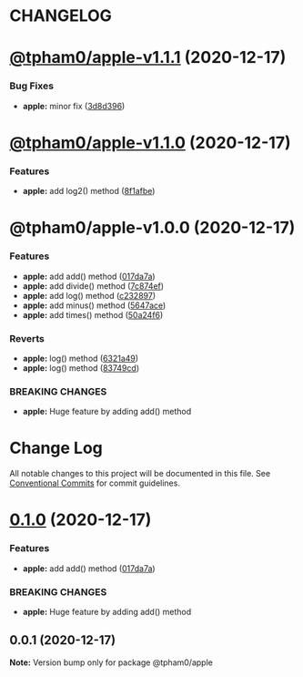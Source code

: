 # CHANGELOG

# [@tpham0/apple-v1.1.1](https://github.com/zlatanpham/monorepo-semantic-release-demo/compare/@tpham0/apple-v1.1.0...@tpham0/apple-v1.1.1) (2020-12-17)


### Bug Fixes

* **apple:** minor fix ([3d8d396](https://github.com/zlatanpham/monorepo-semantic-release-demo/commit/3d8d396ff09b0d0055a11597b3a1db89ffd5557c))

# [@tpham0/apple-v1.1.0](https://github.com/zlatanpham/monorepo-semantic-release-demo/compare/@tpham0/apple-v1.0.0...@tpham0/apple-v1.1.0) (2020-12-17)


### Features

* **apple:** add log2() method ([8f1afbe](https://github.com/zlatanpham/monorepo-semantic-release-demo/commit/8f1afbea900318a0da897f8e805404b2f2bf9ac0))

# @tpham0/apple-v1.0.0 (2020-12-17)


### Features

* **apple:** add add() method ([017da7a](https://github.com/zlatanpham/monorepo-semantic-release-demo/commit/017da7a5cc92ab2bc11164f4f456eaa7d064417d))
* **apple:** add divide() method ([7c874ef](https://github.com/zlatanpham/monorepo-semantic-release-demo/commit/7c874efbbdf533051058cc3a2b7740673ae61266))
* **apple:** add log() method ([c232897](https://github.com/zlatanpham/monorepo-semantic-release-demo/commit/c232897ac43474d1f966f09a69521c828a969b02))
* **apple:** add minus() method ([5647ace](https://github.com/zlatanpham/monorepo-semantic-release-demo/commit/5647ace215c02d2a8744379f53e54721076d4f65))
* **apple:** add times() method ([50a24f6](https://github.com/zlatanpham/monorepo-semantic-release-demo/commit/50a24f68df8b1b20171cc34f4f02df04d2d25304))


### Reverts

* **apple:** log() method ([6321a49](https://github.com/zlatanpham/monorepo-semantic-release-demo/commit/6321a494802445217b680054250c946b9dfcd6fe))
* **apple:** log() method ([83749cd](https://github.com/zlatanpham/monorepo-semantic-release-demo/commit/83749cd2f810fd60b5fb0ad5576e33c5c4dec78f))


### BREAKING CHANGES

* **apple:** Huge feature by adding add() method

# Change Log

All notable changes to this project will be documented in this file.
See [Conventional Commits](https://conventionalcommits.org) for commit guidelines.

# [0.1.0](https://github.com/zlatanpham/monorepo-semantic-release-demo/compare/@tpham0/apple@0.0.1...@tpham0/apple@0.1.0) (2020-12-17)

### Features

- **apple:** add add() method ([017da7a](https://github.com/zlatanpham/monorepo-semantic-release-demo/commit/017da7a5cc92ab2bc11164f4f456eaa7d064417d))

### BREAKING CHANGES

- **apple:** Huge feature by adding add() method

## 0.0.1 (2020-12-17)

**Note:** Version bump only for package @tpham0/apple
